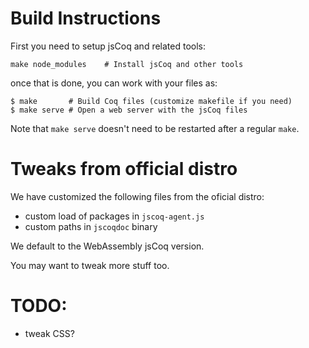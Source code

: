 # Build Instructions

First you need to setup jsCoq and related tools:
```
make node_modules    # Install jsCoq and other tools
```

once that is done, you can work with your files as:

```
$ make       # Build Coq files (customize makefile if you need)
$ make serve # Open a web server with the jsCoq files
```

Note that `make serve` doesn't need to be restarted after a regular
`make`.

# Tweaks from official distro

We have customized the following files from the oficial distro:

+ custom load of packages in `jscoq-agent.js`
+ custom paths in `jscoqdoc` binary

We default to the WebAssembly jsCoq version.

You may want to tweak more stuff too.

# TODO:

- tweak CSS?
